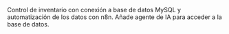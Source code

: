Control de inventario con conexión a base de datos MySQL y automatización de los datos con n8n.
Añade agente de IA para acceder a la base de datos.
